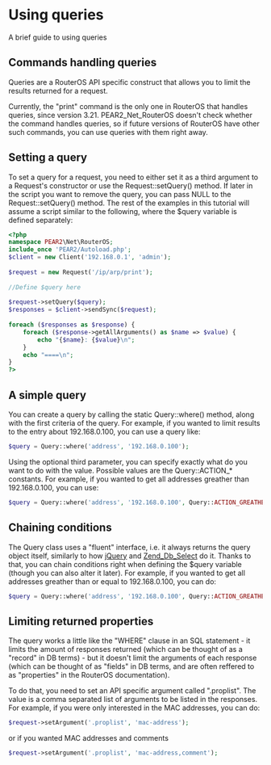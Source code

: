 # Using queries
A brief guide to using queries

## Commands handling queries
Queries are a RouterOS API specific construct that allows you to limit the results returned for a request.

Currently, the "print" command is the only one in RouterOS that handles queries, since version 3.21. PEAR2_Net_RouterOS doesn't check whether the command handles queries, so if future versions of RouterOS have other such commands, you can use queries with them right away.

## Setting a query
To set a query for a request, you need to either set it as a third argument to a Request's constructor or use the Request::setQuery() method. If later in the script you want to remove the query, you can pass NULL to the Request::setQuery() method. The rest of the examples in this tutorial will assume a script similar to the following, where the $query variable is defined separately:

```php
<?php
namespace PEAR2\Net\RouterOS;
include_once 'PEAR2/Autoload.php';
$client = new Client('192.168.0.1', 'admin');
 
$request = new Request('/ip/arp/print');
 
//Define $query here
 
$request->setQuery($query);
$responses = $client->sendSync($request);
 
foreach ($responses as $response) {
    foreach ($response->getAllArguments() as $name => $value) {
        echo "{$name}: {$value}\n";
    }
    echo "====\n";
}
?>
```

## A simple query
You can create a query by calling the static Query::where() method, along with the first criteria of the query. For example, if you wanted to limit results to the entry about 192.168.0.100, you can use a query like:

```php
$query = Query::where('address', '192.168.0.100');
```

Using the optional third parameter, you can specify exactly what do you want to do with the value. Possible values are the Query::ACTION_* constants. For example, if you wanted to get all addresses greather than 192.168.0.100, you can use:

```php
$query = Query::where('address', '192.168.0.100', Query::ACTION_GREATHER_THAN);
```

## Chaining conditions
The Query class uses a "fluent" interface, i.e. it always returns the query object itself, similarly to how [jQuery](http://jquery.com) and [Zend_Db_Select](http://framework.zend.com/manual/en/zend.db.select.html) do it. Thanks to that, you can chain conditions right when defining the $query variable (though you can also alter it later). For example, if you wanted to get all addresses greather than or equal to 192.168.0.100, you can do:

```php
$query = Query::where('address', '192.168.0.100', Query::ACTION_GREATHER_THAN)->orWhere('address', '192.168.0.100');
```

## Limiting returned properties
The query works a little like the "WHERE" clause in an SQL statement - it limits the amount of responses returned (which can be thought of as a "record" in DB terms) - but it doesn't limit the arguments of each response (which can be thought of as "fields" in DB terms, and are often reffered to as "properties" in the RouterOS documentation).

To do that, you need to set an API specific argument called ".proplist". The value is a comma separated list of arguments to be listed in the responses. For example, if you were only interested in the MAC addresses, you can do:

```php
$request->setArgument('.proplist', 'mac-address');
```

or if you wanted MAC addresses and comments

```php
$request->setArgument('.proplist', 'mac-address,comment');
```
